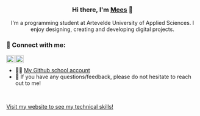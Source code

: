 <h3 align="center">
Hi there, I'm <a href="https://www.meesakveld.be/" target="_blank" rel="noreferrer">Mees</a> 👋
</h3>

<p align="center">
I'm a programming student at Artevelde University of Applied Sciences. I enjoy designing, creating and developing digital projects.
</p> 

### 🤝 Connect with me:
<a href="https://www.linkedin.com/in/meesakveld/"><img align="left" src="https://raw.githubusercontent.com/yushi1007/yushi1007/main/images/linkedin.svg" alt="Mees Akveld | LinkedIn" width="21px"/></a>
<a href="https://instagram.com/meesakveld"><img align="left" src="https://raw.githubusercontent.com/yushi1007/yushi1007/main/images/instagram.svg" alt="Mees Akveld | Instagram" width="21px"/></a>
<br>
- 🙋‍♂️ <a href="https://github.com/pgm-meesakveld">My Github school account</a>
- 💬 If you have any questions/feedback, please do not hesitate to reach out to me!

<br>

[Visit my website to see my technical skills!](https://www.meesakveld.be/expertise)
